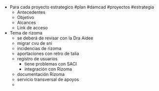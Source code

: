 - Para cada proyecto estrategico #plan #damcad #proyectos #estrategia
	- Antecedentes
	- Objetivo
	- Alcances
	- Link de acceso
- Tema de rizoma
	- se deberá de revisar con la Dra Aidee
	- migrar cvu de sni
	- incidencias de rizoma
	- aportaciones con retro de talia
	- registro de usuarios
		- tiene problemas con SACI
		- integración con Rizoma
	- documentación Rizoma
	- servicio transversal de apoyos
	-